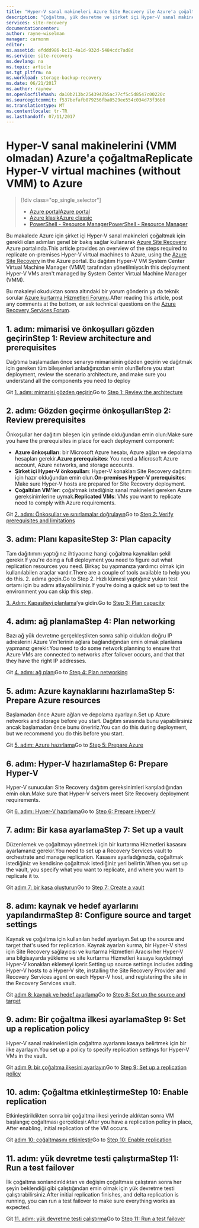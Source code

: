 ```yaml
---
title: "Hyper-V sanal makineleri Azure Site Recovery ile Azure'a çoğaltma | Microsoft Docs"
description: "Çoğaltma, yük devretme ve şirket içi Hyper-V sanal makineleri kurtarma Azure düzenlendiğini açıklar"
services: site-recovery
documentationcenter: 
author: rayne-wiselman
manager: carmonm
editor: 
ms.assetid: efddd986-bc13-4a1d-932d-5484cdc7ad8d
ms.service: site-recovery
ms.devlang: na
ms.topic: article
ms.tgt_pltfrm: na
ms.workload: storage-backup-recovery
ms.date: 06/21/2017
ms.author: raynew
ms.openlocfilehash: da10b213bc2543942b5ac77cf5c5d8547c00220c
ms.sourcegitcommit: f537befafb079256fba0529ee554c034d73f36b0
ms.translationtype: MT
ms.contentlocale: tr-TR
ms.lasthandoff: 07/11/2017
---
```

# <a name="replicate-hyper-v-virtual-machines-without-vmm-to-azure"></a><span data-ttu-id="777a4-103">Hyper-V sanal makinelerini (VMM olmadan) Azure'a çoğaltma</span><span class="sxs-lookup"><span data-stu-id="777a4-103">Replicate Hyper-V virtual machines (without VMM) to Azure</span></span> 

> [!div class="op_single_selector"]
> * [<span data-ttu-id="777a4-104">Azure portal</span><span class="sxs-lookup"><span data-stu-id="777a4-104">Azure portal</span></span>](site-recovery-hyper-v-site-to-azure.md)
> * [<span data-ttu-id="777a4-105">Azure klasik</span><span class="sxs-lookup"><span data-stu-id="777a4-105">Azure classic</span></span>](site-recovery-hyper-v-site-to-azure-classic.md)
> * [<span data-ttu-id="777a4-106">PowerShell - Resource Manager</span><span class="sxs-lookup"><span data-stu-id="777a4-106">PowerShell - Resource Manager</span></span>](site-recovery-deploy-with-powershell-resource-manager.md)
>
>

<span data-ttu-id="777a4-107">Bu makalede Azure için şirket içi Hyper-V sanal makineleri çoğaltmak için gerekli olan adımları genel bir bakış sağlar kullanarak [Azure Site Recovery](site-recovery-overview.md) Azure portalında.</span><span class="sxs-lookup"><span data-stu-id="777a4-107">This article provides an overview of the steps required to replicate on-premises Hyper-V virtual machines to Azure, using the [Azure Site Recovery](site-recovery-overview.md) in the Azure portal.</span></span> <span data-ttu-id="777a4-108">Bu dağıtım Hyper-V VM System Center Virtual Machine Manager (VMM) tarafından yönetilmiyor.</span><span class="sxs-lookup"><span data-stu-id="777a4-108">In this deployment Hyper-V VMs aren't managed by System Center Virtual Machine Manager (VMM).</span></span>


<span data-ttu-id="777a4-109">Bu makaleyi okuduktan sonra altındaki bir yorum gönderin ya da teknik sorular [Azure kurtarma Hizmetleri Forumu](https://social.msdn.microsoft.com/forums/azure/home?forum=hypervrecovmgr).</span><span class="sxs-lookup"><span data-stu-id="777a4-109">After reading this article, post any comments at the bottom, or ask technical questions on the [Azure Recovery Services Forum](https://social.msdn.microsoft.com/forums/azure/home?forum=hypervrecovmgr).</span></span>


## <a name="step-1-review-architecture-and-prerequisites"></a><span data-ttu-id="777a4-110">1. adım: mimarisi ve önkoşulları gözden geçirin</span><span class="sxs-lookup"><span data-stu-id="777a4-110">Step 1: Review architecture and prerequisites</span></span>

<span data-ttu-id="777a4-111">Dağıtıma başlamadan önce senaryo mimarisinin gözden geçirin ve dağıtmak için gereken tüm bileşenleri anladığınızdan emin olun</span><span class="sxs-lookup"><span data-stu-id="777a4-111">Before you start deployment, review the scenario architecture, and make sure you understand all the components you need to deploy</span></span>

<span data-ttu-id="777a4-112">Git [1. adım: mimarisi gözden geçirin](hyper-v-site-walkthrough-architecture.md)</span><span class="sxs-lookup"><span data-stu-id="777a4-112">Go to [Step 1: Review the architecture](hyper-v-site-walkthrough-architecture.md)</span></span>


## <a name="step-2-review-prerequisites"></a><span data-ttu-id="777a4-113">2. adım: Gözden geçirme önkoşulları</span><span class="sxs-lookup"><span data-stu-id="777a4-113">Step 2: Review prerequisites</span></span>

<span data-ttu-id="777a4-114">Önkoşullar her dağıtım bileşen için yerinde olduğundan emin olun:</span><span class="sxs-lookup"><span data-stu-id="777a4-114">Make sure you have the prerequisites in place for each deployment component:</span></span>

- <span data-ttu-id="777a4-115">**Azure önkoşulları**: bir Microsoft Azure hesabı, Azure ağları ve depolama hesapları gerekir.</span><span class="sxs-lookup"><span data-stu-id="777a4-115">**Azure prerequisites**: You need a Microsoft Azure account, Azure networks, and storage accounts.</span></span>
- <span data-ttu-id="777a4-116">**Şirket içi Hyper-V önkoşulları**: Hyper-V konakları Site Recovery dağıtımı için hazır olduğundan emin olun.</span><span class="sxs-lookup"><span data-stu-id="777a4-116">**On-premises Hyper-V prerequisites**: Make sure Hyper-V hosts are prepared for Site Recovery deployment.</span></span>
- <span data-ttu-id="777a4-117">**Çoğaltılan VM'ler**: çoğaltmak istediğiniz sanal makineleri gereken Azure gereksinimlerine uymak.</span><span class="sxs-lookup"><span data-stu-id="777a4-117">**Replicated VMs**: VMs you want to replicate need to comply with Azure requirements.</span></span>

<span data-ttu-id="777a4-118">Git [2. adım: Önkoşullar ve sınırlamalar doğrulayın](hyper-v-site-walkthrough-prerequisites.md)</span><span class="sxs-lookup"><span data-stu-id="777a4-118">Go to [Step 2: Verify prerequisites and limitations](hyper-v-site-walkthrough-prerequisites.md)</span></span>

## <a name="step-3-plan-capacity"></a><span data-ttu-id="777a4-119">3. adım: Planı kapasite</span><span class="sxs-lookup"><span data-stu-id="777a4-119">Step 3: Plan capacity</span></span>

<span data-ttu-id="777a4-120">Tam dağıtımını yaptığınız ihtiyacınız hangi çoğaltma kaynakları şekil gerekir.</span><span class="sxs-lookup"><span data-stu-id="777a4-120">If you're doing a full deployment you need to figure out what replication resources you need.</span></span> <span data-ttu-id="777a4-121">Birkaç bu yapmanıza yardımcı olmak için kullanılabilen araçlar vardır.</span><span class="sxs-lookup"><span data-stu-id="777a4-121">There are a couple of tools available to help you do this.</span></span> <span data-ttu-id="777a4-122">2. adıma geçin.</span><span class="sxs-lookup"><span data-stu-id="777a4-122">Go to Step 2.</span></span> <span data-ttu-id="777a4-123">Hızlı kümesi yaptığınız yukarı test ortamı için bu adımı atlayabilirsiniz.</span><span class="sxs-lookup"><span data-stu-id="777a4-123">If you're doing a quick set up to test the environment you can skip this step.</span></span>

<span data-ttu-id="777a4-124">[3. Adım: Kapasiteyi planlama](hyper-v-site-walkthrough-capacity.md)’ya gidin.</span><span class="sxs-lookup"><span data-stu-id="777a4-124">Go to [Step 3: Plan capacity](hyper-v-site-walkthrough-capacity.md)</span></span>

## <a name="step-4-plan-networking"></a><span data-ttu-id="777a4-125">4. adım: ağ planlama</span><span class="sxs-lookup"><span data-stu-id="777a4-125">Step 4: Plan networking</span></span>

<span data-ttu-id="777a4-126">Bazı ağ yük devretme gerçekleştikten sonra sahip oldukları doğru IP adreslerini Azure Vm'lerinin ağlara bağlandığından emin olmak planlama yapmanız gerekir.</span><span class="sxs-lookup"><span data-stu-id="777a4-126">You need to do some network planning to ensure that Azure VMs are connected to networks after failover occurs, and  that that they have the right IP addresses.</span></span>

<span data-ttu-id="777a4-127">Git [4. adım: ağ planı](hyper-v-site-walkthrough-network.md)</span><span class="sxs-lookup"><span data-stu-id="777a4-127">Go to [Step 4: Plan networking](hyper-v-site-walkthrough-network.md)</span></span>

##  <a name="step-5-prepare-azure-resources"></a><span data-ttu-id="777a4-128">5. adım: Azure kaynaklarını hazırlama</span><span class="sxs-lookup"><span data-stu-id="777a4-128">Step 5: Prepare Azure resources</span></span>

<span data-ttu-id="777a4-129">Başlamadan önce Azure ağları ve depolama ayarlayın.</span><span class="sxs-lookup"><span data-stu-id="777a4-129">Set up Azure networks and storage before you start.</span></span> <span data-ttu-id="777a4-130">Dağıtım sırasında bunu yapabilirsiniz ancak başlamadan önce bunu öneririz.</span><span class="sxs-lookup"><span data-stu-id="777a4-130">You can do this during deployment, but we recommend you do this before you start.</span></span>

<span data-ttu-id="777a4-131">Git [5. adım: Azure hazırlama](hyper-v-site-walkthrough-prepare-azure.md)</span><span class="sxs-lookup"><span data-stu-id="777a4-131">Go to [Step 5: Prepare Azure](hyper-v-site-walkthrough-prepare-azure.md)</span></span>


## <a name="step-6-prepare-hyper-v"></a><span data-ttu-id="777a4-132">6. adım: Hyper-V hazırlama</span><span class="sxs-lookup"><span data-stu-id="777a4-132">Step 6: Prepare Hyper-V</span></span>

<span data-ttu-id="777a4-133">Hyper-V sunucuları Site Recovery dağıtım gereksinimleri karşıladığından emin olun.</span><span class="sxs-lookup"><span data-stu-id="777a4-133">Make sure that Hyper-V servers meet Site Recovery deployment requirements.</span></span>

<span data-ttu-id="777a4-134">Git [6. adım: Hyper-V hazırlama](hyper-v-site-walkthrough-prepare-hyper-v.md)</span><span class="sxs-lookup"><span data-stu-id="777a4-134">Go to [Step 6: Prepare Hyper-V](hyper-v-site-walkthrough-prepare-hyper-v.md)</span></span>

## <a name="step-7-set-up-a-vault"></a><span data-ttu-id="777a4-135">7. adım: Bir kasa ayarlama</span><span class="sxs-lookup"><span data-stu-id="777a4-135">Step 7: Set up a vault</span></span>

<span data-ttu-id="777a4-136">Düzenlemek ve çoğaltmayı yönetmek için bir kurtarma Hizmetleri kasasını ayarlamanız gerekir.</span><span class="sxs-lookup"><span data-stu-id="777a4-136">You need to set up a Recovery Services vault to orchestrate and manage replication.</span></span> <span data-ttu-id="777a4-137">Kasasını ayarladığınızda, çoğaltmak istediğiniz ve kendisine çoğaltmak istediğiniz yeri belirtin.</span><span class="sxs-lookup"><span data-stu-id="777a4-137">When you set up the vault, you specify what you want to replicate, and where you want to replicate it to.</span></span>

<span data-ttu-id="777a4-138">Git [adım 7: bir kasa oluşturun](hyper-v-site-walkthrough-create-vault.md)</span><span class="sxs-lookup"><span data-stu-id="777a4-138">Go to [Step 7: Create a vault](hyper-v-site-walkthrough-create-vault.md)</span></span>

## <a name="step-8-configure-source-and-target-settings"></a><span data-ttu-id="777a4-139">8. adım: kaynak ve hedef ayarlarını yapılandırma</span><span class="sxs-lookup"><span data-stu-id="777a4-139">Step 8: Configure source and target settings</span></span>

<span data-ttu-id="777a4-140">Kaynak ve çoğaltma için kullanılan hedef ayarlayın.</span><span class="sxs-lookup"><span data-stu-id="777a4-140">Set up the source and target that's used for replication.</span></span> <span data-ttu-id="777a4-141">Kaynak ayarları kurma, bir Hyper-V sitesi için Site Recovery sağlayıcısı ve kurtarma Hizmetleri Aracısı her Hyper-V ana bilgisayarda yükleme ve site kurtarma Hizmetleri kasaya kaydetmeyi Hyper-V konakları eklemeyi içerir.</span><span class="sxs-lookup"><span data-stu-id="777a4-141">Setting up source settings includes adding Hyper-V hosts to a Hyper-V site, installing the Site Recovery Provider and Recovery Services agent on each Hyper-V host, and registering the site in the Recovery Services vault.</span></span>

<span data-ttu-id="777a4-142">Git [adım 8: kaynak ve hedef ayarlama](hyper-v-site-walkthrough-source-target.md)</span><span class="sxs-lookup"><span data-stu-id="777a4-142">Go to [Step 8: Set up the source and target](hyper-v-site-walkthrough-source-target.md)</span></span>

## <a name="step-9-set-up-a-replication-policy"></a><span data-ttu-id="777a4-143">9. adım: Bir çoğaltma ilkesi ayarlama</span><span class="sxs-lookup"><span data-stu-id="777a4-143">Step 9: Set up a replication policy</span></span>

<span data-ttu-id="777a4-144">Hyper-V sanal makineleri için çoğaltma ayarlarını kasaya belirtmek için bir ilke ayarlayın.</span><span class="sxs-lookup"><span data-stu-id="777a4-144">You set up a policy to specify replication settings for Hyper-V VMs in the vault.</span></span>

<span data-ttu-id="777a4-145">Git [adım 9: bir çoğaltma ilkesini ayarlayın](hyper-v-site-walkthrough-replication.md)</span><span class="sxs-lookup"><span data-stu-id="777a4-145">Go to [Step 9: Set up a replication policy](hyper-v-site-walkthrough-replication.md)</span></span>


## <a name="step-10-enable-replication"></a><span data-ttu-id="777a4-146">10. adım: Çoğaltma etkinleştirme</span><span class="sxs-lookup"><span data-stu-id="777a4-146">Step 10: Enable replication</span></span>

<span data-ttu-id="777a4-147">Etkinleştirildikten sonra bir çoğaltma ilkesi yerinde aldıktan sonra VM başlangıç çoğaltması gerçekleşir.</span><span class="sxs-lookup"><span data-stu-id="777a4-147">After you have a replication policy in place,  After enabling, initial replication of the VM occurs.</span></span>

<span data-ttu-id="777a4-148">Git [adım 10: çoğaltmasını etkinleştir](hyper-v-site-walkthrough-enable-replication.md)</span><span class="sxs-lookup"><span data-stu-id="777a4-148">Go to [Step 10: Enable replication](hyper-v-site-walkthrough-enable-replication.md)</span></span>

## <a name="step-11-run-a-test-failover"></a><span data-ttu-id="777a4-149">11. adım: yük devretme testi çalıştırma</span><span class="sxs-lookup"><span data-stu-id="777a4-149">Step 11: Run a test failover</span></span>

<span data-ttu-id="777a4-150">İlk çoğaltma sonlandırıldıktan ve değişim çoğaltması çalıştıran sonra her şeyin beklendiği gibi çalıştığından emin olmak için yük devretme testi çalıştırabilirsiniz.</span><span class="sxs-lookup"><span data-stu-id="777a4-150">After initial replication finishes, and delta replication is running, you can run a test failover to make sure everything works as expected.</span></span>

<span data-ttu-id="777a4-151">Git [11. adım: yük devretme testi çalıştırma](hyper-v-site-walkthrough-test-failover.md)</span><span class="sxs-lookup"><span data-stu-id="777a4-151">Go to [Step 11: Run a test failover](hyper-v-site-walkthrough-test-failover.md)</span></span>
